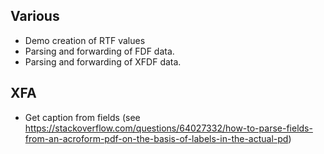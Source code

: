 ## Various
- Demo creation of RTF values
- Parsing and forwarding of FDF data.
- Parsing and forwarding of XFDF data.

## XFA
- Get caption from fields (see https://stackoverflow.com/questions/64027332/how-to-parse-fields-from-an-acroform-pdf-on-the-basis-of-labels-in-the-actual-pd)